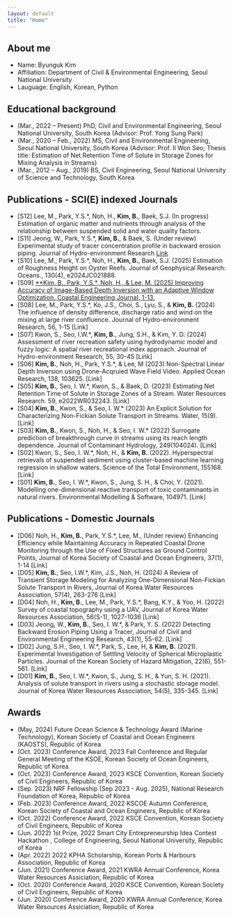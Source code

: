 ```yaml
---
layout: default
title: "Home"
---
```

## About me
- Name: Byunguk Kim
- Affiliation: Department of Civil & Environmental Engineering, Seoul National University
- Lauguage: English, Korean, Python

## Educational background
- (Mar., 2022 – Present)  PhD, Civil and Environmental Engineering, Seoul National University, South Korea (Advisor: Prof. Yong Sung Park)
- (Mar., 2020 – Feb., 2022)  MS, Civil and Environmental Engineering, Seoul National University, South Korea (Advisor: Prof. Il Won Seo; Thesis title: Estimation of Net Retention Time of Solute in Storage Zones for Mixing Analysis in Streams)
- (Mar., 2012 – Aug., 2019)  BS,  Civil Engineering, Seoul National University of Science and Technology,  South Korea

## Publications - SCI(E) indexed Journals
- [S12] Lee, M., Park, Y.S.*, Noh, H., **Kim, B.**, Baek, S.J. (In progress) Estimation of organic matter and nutrients through analysis of the relationship between suspended solid and water quality factors.
- [S11] Jeong, W., Park, Y.S.*,  **Kim, B.**, & Baek, S. (Under review) Experimental study of tracer concentration profile in backward erosion piping. Journal of Hydro-environment Research [Link](https://doi.org/10.1016/j.jher.2023.123456)
- [S10] Lee, M., Park, Y.S.*, Noh, H., **Kim, B.**, Baek, S.J. (2025) Estimation of Roughness Height on Oyster Reefs.  Journal of Geophysical Research: Oceans., 130(4), e2024JC021888.
- [S09] [**Kim, B., Park, Y.S.*, Noh, H., & Lee, M. (2025) Improving Accuracy of Image-Based Depth Inversion with an Adaptive Window Optimization. Coastal Engineering Journal, 1-13.](https://doi.org/10.1080/21664250.2025.2469957)
- [S08] Lee, M., Park, Y.S.*, Ko, J.S., Choi, S., Lyu, S., &  **Kim, B.** (2024) The influence of density difference, discharge ratio and wind on the mixing at large
river confluence. Journal of Hydro-environment Research, 56, 1-15 [Link]
- [S07] Kwon, S., Seo, I.W.*, **Kim, B.**, Jung, S.H., & Kim, Y. D. (2024) Assessment of river recreation safety using hydrodynamic model and fuzzy logic: A spatial river recreational index approach. Journal of Hydro-environment Research, 55, 30-45 [Link]
- [S06] **Kim, B.**, Noh, H., Park, Y.S.*, & Lee, M (2023) Non-Spectral Linear Depth Inversion using Drone-Acqruied Wave Field Video. Applied Ocean Research, 138, 103625. [Link]
- [S05] **Kim, B.**, Seo, I. W.*, Kwon, S., & Baek, D. (2023) Estimating Net Retention Time of Solute in Storage Zones of a Stream. Water Resources Research. 59, e2022WR032243.  [Link]
- [S04] **Kim, B.**, Kwon, S., & Seo, I. W.* (2023) An Explicit Solution for Characterizing Non-Fickian Solute Transport in Streams. Water, 15(9).  [Link]
- [S03] **Kim, B.**, Kwon, S., Noh, H., & Seo, I. W.* (2022) Surrogate prediction of breakthrough curve in streams using its reach length dependence. Journal of Contaminant Hydrology, 249(104024).  [Link]
- [S02] Kwon, S., Seo, I. W.*, Noh, H., & **Kim, B.** (2022). Hyperspectral retrievals of suspended sediment using cluster-based machine learning regression in shallow waters. Science of the Total Environment, 155168.  [Link]
- [S01] **Kim, B.**, Seo, I. W.*, Kwon, S., Jung, S. H., & Choi, Y. (2021). Modelling one-dimensional reactive transport of toxic contaminants in natural rivers. Environmental Modelling & Software, 104971.  [Link]


## Publications - Domestic Journals
- [D06] Noh, H., **Kim, B.**, Park, Y.S.*, Lee, M., (Under review)  Enhancing Efficiency while Maintaining Accuracy in Repeated Coastal Drone Monitoring through the Use of Fixed Structures as Ground Control Points, Journal of Korea Society of Coastal and Ocean Engineers, 37(1), 1-14 [Link]
- [D05] **Kim, B.**, Seo, I.W.*, Kim, J.S., Noh, H. (2024)  A Review of Transient Storage Modeling for Analyzing One-Dimensional Non-Fickian Solute Transport in Rivers, Journal of Korea Water Resources Association, 57(4), 263-276 [Link]
- [D04] Noh, H., **Kim, B.**, Lee, M., Park, Y.S.*, Bang, K.Y., & Yoo, H. (2022) Survey of coastal topography using a UAV, Journal of Korea Water Resources Association, 56(S-1), 1027-1036 [Link]
- [D03] Jeong, W., **Kim, B.**, Seo, I. W.*, & Park, Y. S. (2022) Detecting Backward Erosion Piping Using a Tracer, Journal of Civil and Environmental Engineering Research, 43(1), 55-62. [Link]
- [D02] Jung, S.H., Seo, I. W.*, Park, S., Lee, H, & **Kim, B.** (2021). Experimental Investigation of Settling Velocity of Spherical Microplastic Particles. Journal of the Korean Society of Hazard Mitigation, 22(6), 551-561. [Link] 
- [D01] **Kim, B.**, Seo, I. W.*, Kwon, S., Jung, S. H., & Yun, S. H. (2021). Analysis of solute transport in rivers using a stochastic storage model. Journal of Korea Water Resources Association, 54(5), 335-345.  [Link]

## Awards
- (May, 2024)  Future Ocean Science & Technology Award (Marine Technology), Korean Society of Coastal and Ocean Engineers (KAOSTS), Republic of Korea 
- (Oct. 2023)  Conference Award, 2023 Fall Conference and Regular General Meeting of the KSOE, Korean Society of Ocean Engineers, Republic of Korea 
- (Oct. 2023)  Conference Award, 2023 KSCE Convention, Korean Society of  Civil Engineers, Republic of Korea 
- (Sep. 2023)  NRF Fellowship (Sep 2023 - Aug. 2025), National Research Foundation of Korea, Republic of Korea
- (Feb. 2023)  Conference Award, 2022 KSCOE Autumn Conference, Korean Society of Coastal and Ocean Engineers, Republic of Korea 
- (Oct. 2022)  Conference Award, 2022 KSCE Convention, Korean Society of Civil Engineers, Republic of Korea 
- (Jun. 2022)  1st Prize, 2022 Smart City Entrepreneurship Idea Contest Hackathon , College of Engineering, Seoul National University, Republic of Korea 
- (Apr. 2022)  2022 KPHA Scholarship, Korean Ports & Harbours Association, Republic of Korea 
- (Jun. 2021)  Conference Award, 2021 KWRA Annual Conference, Korea Water Resources Assiciation, Republic of Korea 
- (Oct. 2020)  Conference Award, 2020 KSCE Convention, Korean Society of Civil Engineers, Republic of Korea 
- (Jun. 2020)  Conference Award, 2020 KWRA Annual Conference, Korea Water Resources Assiciation, Republic of Korea 

